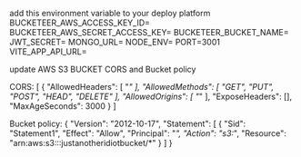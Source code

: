 add this environment variable to your deploy platform
BUCKETEER_AWS_ACCESS_KEY_ID=
BUCKETEER_AWS_SECRET_ACCESS_KEY=
BUCKETEER_BUCKET_NAME=
JWT_SECRET=
MONGO_URL=
NODE_ENV=
PORT=3001
VITE_APP_API_URL=

update AWS S3 BUCKET CORS and  Bucket policy

CORS: 
[
    {
        "AllowedHeaders": [
            "*"
        ],
        "AllowedMethods": [
            "GET",
            "PUT",
            "POST",
            "HEAD",
            "DELETE"
        ],
        "AllowedOrigins": [
            "*"
        ],
        "ExposeHeaders": [],
        "MaxAgeSeconds": 3000
    }
]

Bucket policy:
{
  "Version": "2012-10-17",
  "Statement": [
    {
      "Sid": "Statement1",
      "Effect": "Allow",
      "Principal": "*",
      "Action": "s3:*",
      "Resource": "arn:aws:s3:::justanotheridiotbucket/*"
    }
  ]
}